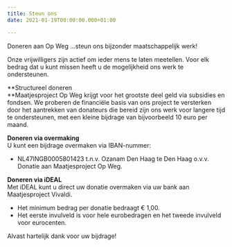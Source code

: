 ```yaml
---
title: Steun ons
date: 2021-01-19T00:00:00.000+01:00

---
```

Doneren aan Op Weg ...steun ons bijzonder maatschappelijk werk!

Onze vrijwilligers zijn actief om ieder mens te laten meetellen. Voor elk bedrag dat u kunt missen heeft u de mogelijkheid ons werk te ondersteunen.  
  
**Structureel doneren  
**Maatjesproject Op Weg krijgt voor het grootste deel geld via subsidies en fondsen. We proberen de financiële basis van ons project te versterken door het aantrekken van donateurs die bereid zijn ons werk voor langere tijd te ondersteunen, met een kleine bijdrage van bijvoorbeeld 10 euro per maand.  
  
**Doneren via overmaking**  
U kunt een bijdrage overmaken via IBAN-nummer:

* NL47INGB0005801423 t.n.v. Ozanam Den Haag te Den Haag o.v.v. Donatie aan Maatjesproject Op Weg.

**Doneren via iDEAL**  
Met iDEAL kunt u direct uw donatie overmaken via uw bank aan Maatjesproject Vivaldi.

* Het minimum bedrag per donatie bedraagt € 1,00.
* Het eerste invulveld is voor hele eurobedragen en het tweede invulveld voor eurocenten.

Alvast hartelijk dank voor uw bijdrage!